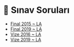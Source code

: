 # 📃 Sınav Soruları

<!--YPackage.YGitbookIntegration-tarafından-otomatik-oluşturulmuştur-->

- [Final 2015 ~ LA](Final%202015%20~%20LA.jpeg)
- [Final 2019 ~ LA](Final%202019%20~%20LA.pdf)
- [Vize 2016 ~ LA](Vize%202016%20~%20LA.jpeg)
- [Vize 2019 ~ LA](Vize%202019%20~%20LA.pdf)

<!--YPackage.YGitbookIntegration-tarafından-otomatik-oluşturulmuştur-->
